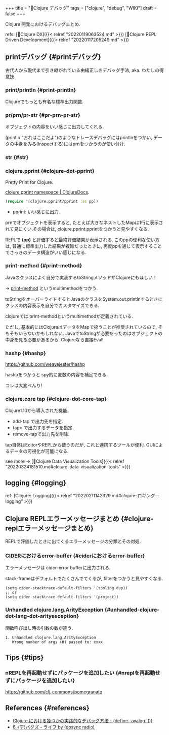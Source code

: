 +++
title = "📝Clojure デバッグ"
tags = ["clojure", "debug", "WIKI"]
draft = false
+++

Clojure 開発におけるデバッグまとめ.

refs: [📝Clojure DX]({{< relref "20220119063524.md" >}}) [📝Clojure REPL Driven Development]({{< relref "20220117205249.md" >}})


## printデバッグ {#printデバッグ}

古代人から現代まで引き継がれている由緒正しきデバッグ手法, aka. わたしの得意技.


### print/println {#print-println}

Clojureでもっとも有名な標準出力関数.


### pr/prn/pr-str {#pr-prn-pr-str}

オブジェクトの内容をいい感じに出力してくれる.

(println "おれはここだよ")のようなトレースデバッグにはprintlnをつかい, データの中身をみる(Inspectする)にはprnをつかうのが使い分け.


### str {#str}


### clojure.pprint {#clojure-dot-pprint}

Pretty Print for Clojure.

[clojure.pprint namespace | ClojureDocs](https://clojuredocs.org/clojure.pprint).

```clojure
(require '[clojure.pprint/pprint :as pp])
```

-   pprint: いい感じに出力.

prnでオブジェクトを表示すると, たとえば大きなネストしたMapは1行に表示されて見にくい.その場合は, clojure.pprint.pprintをつかうと見やすくなる.

REPLで **(pp)** と評価すると最終評価結果が表示される. このppの便利な使い方は, 普通に標準出力した結果が複雑だったときに, 再度ppを通じて表示することでさっきのデータ構造がいい感じになる.


### print-method {#print-method}

Javaのクラスによく自分で実装するtoStringメソッドがClojureにもほしい！

-> [print-method](https://clojuredocs.org/clojure.core/print-method) というmultimethodをつかう.

toStringをオーバーライドするとJavaのクラスをSystem.out.printlnするときにクラスの内容表示を自分でカスタマイズできる.

clojureでは print-methodというmultimethodが定義されている.

ただし, 基本的にはClojureはデータをMapで扱うことが推奨されているので,
そもそもいらないかもしれない. JavaでtoStringが必要だったのはオブジェクトの中身を見る必要があるから. Clojureなら直接Eval!


### hashp {#hashp}

<https://github.com/weavejester/hashp>

hashpをつかうと spy的に変数の内容を補足できる.

コレは大変べんり!


### clojure.core tap {#clojure-dot-core-tap}

Clojure1.10から導入された機能.

-   add-tap で出力先を指定.
-   tap> で出力するデータを指定.
-   remove-tapで出力先を削除.

tap自体はEditorやREPLから使うのだが, これと連携するツールが便利.
GUIによるデータの可視化が可能になる.

see more -> [📝Clojure Data Visualization Tools]({{< relref "20220324181510.md#clojure-data-visualization-tools" >}})


## logging {#logging}

ref: [Clojure: Logging]({{< relref "20220211142329.md#clojure-ロギング--logging" >}})


## Clojure REPLエラーメッセージまとめ {#clojure-replエラーメッセージまとめ}

REPLで評価したときに出てくるエラーメッセージの分類とその対処.


### CIDERにおけるerror-buffer {#ciderにおけるerror-buffer}

エラーメッセージは cider-error bufferに出力される.

stack-frameはデフォルトでたくさんでてくるが,
filterをつかうと見やすくなる.

```emacs-lisp
(setq cider-stacktrace-default-filters '(tooling dup))
;; or
(setq cider-stacktrace-default-filters '(project))
```


### Unhandled clojure.lang.ArityException {#unhandled-clojure-dot-lang-dot-arityexception}

関数呼び出し時の引数の数が違う.

```text
1. Unhandled clojure.lang.ArityException
   Wrong number of args (0) passed to: xxxx
```


## Tips {#tips}


### nREPLを再起動せずにパッケージを追加したい {#nreplを再起動せずにパッケージを追加したい}

<https://github.com/clj-commons/pomegranate>


## References {#references}

-   [Clojure における幾つかの実践的なデバッグ方法 - (define -ayalog '())](https://ayato.hateblo.jp/entry/20150419/1429437366)
-   [6. (デ)バグズ・ライフ by (dosync radio)](https://anchor.fm/dosync-radio/episodes/6-e97avg)
